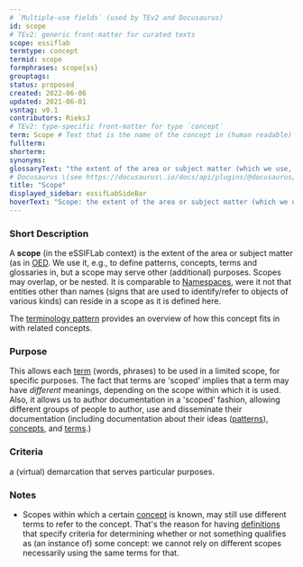 ```yaml
---
# `Multiple-use fields` (used by TEv2 and Docusaurus)
id: scope
# TEv2: generic front-matter for curated texts
scope: essiflab
termtype: concept
termid: scope
formphrases: scope{ss}
grouptags:
status: proposed
created: 2022-06-06
updated: 2021-06-01
vsntag: v0.1
contributors: RieksJ
# TEv2: type-specific front-matter for type `concept`
term: Scope # Text that is the name of the concept in (human readable) texts.
fullterm:
shorterm:
synonyms:
glossaryText: "the extent of the area or subject matter (which we use, e.g., to define [patterns](@), [concepts](@), [terms](@) and [glossaries](@) in, but it serves other purposes as well)."
# Docusaurus \(see https://docusaurus\.io/docs/api/plugins/@docusaurus/plugin-content-docs#markdown-front-matter\):
title: "Scope"
displayed_sidebar: essifLabSideBar
hoverText: "Scope: the extent of the area or subject matter (which we use, e.g., to define Patterns, Concepts, Terms and Glossaries in, but it serves other purposes as well)."
---
```


### Short Description
A **scope** (in the eSSIFLab context) is the extent of the area or subject matter (as in [OED](https://www.lexico.com/definition/scope). We use it, e.g., to define patterns, concepts, terms and glossaries in, but a scope may serve other (additional) purposes. Scopes may overlap, or be nested. It is comparable to [Namespaces](https://en.wikipedia.org/wiki/Namespace), were it not that entities other than names (signs that are used to identify/refer to objects of various kinds) can reside in a scope as it is defined here.

The [terminology pattern](pattern-terminology@) provides an overview of how this concept fits in with related concepts.

### Purpose
This allows each [term](@) (words, phrases) to be used in a limited scope, for specific purposes. The fact that terms are 'scoped' implies that a term may have _different_ meanings, depending on the scope within which it is used. Also, it allows us to author documentation in a 'scoped' fashion, allowing different groups of people to author, use and disseminate their documentation (including documentation about their ideas ([patterns](@)), [concepts](@), and [terms](@).)

### Criteria
a (virtual) demarcation that serves particular purposes.

### Notes
- Scopes within which a certain [concept](@) is known, may still use different terms to refer to the concept. That's the reason for having [definitions](@) that specify criteria for determining whether or not something qualifies as (an instance of) some concept: we cannot rely on different scopes necessarily using the same terms for that.
